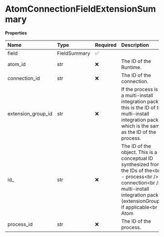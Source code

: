 # AtomConnectionFieldExtensionSummary

**Properties**

| Name               | Type         | Required | Description                                                                                                                                                                                                    |
| :----------------- | :----------- | :------- | :------------------------------------------------------------------------------------------------------------------------------------------------------------------------------------------------------------- |
| field              | FieldSummary | ✅       |                                                                                                                                                                                                                |
| atom_id            | str          | ❌       | The ID of the Runtime.                                                                                                                                                                                         |
| connection_id      | str          | ❌       | The ID of the connection.                                                                                                                                                                                      |
| extension_group_id | str          | ❌       | If the process is in a multi-install integration pack, this is the ID of the multi-install integration pack, which is the same as the ID of the process.                                                       |
| id\_               | str          | ❌       | The ID of the object. This is a conceptual ID synthesized from the IDs of the\<br /\> - process\<br /\>- connection\<br /\> - multi-install integration pack \(extensionGroupId\), if applicable\<br /\>- Atom |
| process_id         | str          | ❌       | The ID of the process.                                                                                                                                                                                         |

